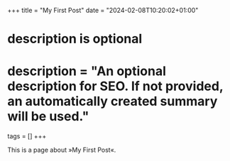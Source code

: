 +++
title = "My First Post"
date = "2024-02-08T10:20:02+01:00"

#
# description is optional
#
# description = "An optional description for SEO. If not provided, an automatically created summary will be used."

tags = []
+++

This is a page about »My First Post«.
